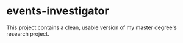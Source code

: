 # events-investigator
This project contains a clean, usable version of my master degree's research project.
